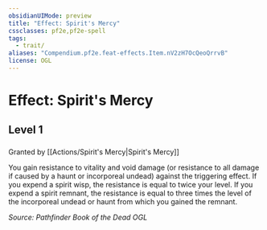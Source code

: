 ```yaml
---
obsidianUIMode: preview
title: "Effect: Spirit's Mercy"
cssclasses: pf2e,pf2e-spell
tags:
  - trait/
aliases: "Compendium.pf2e.feat-effects.Item.nV2zH7OcQeoQrrvB"
license: OGL
---
```

# Effect: Spirit's Mercy
## Level 1
### 






Granted by [[Actions/Spirit's Mercy|Spirit's Mercy]]

You gain resistance to vitality and void damage (or resistance to all damage if caused by a haunt or incorporeal undead) against the triggering effect. If you expend a spirit wisp, the resistance is equal to twice your level. If you expend a spirit remnant, the resistance is equal to three times the level of the incorporeal undead or haunt from which you gained the remnant.

*Source: Pathfinder Book of the Dead*
*OGL*
